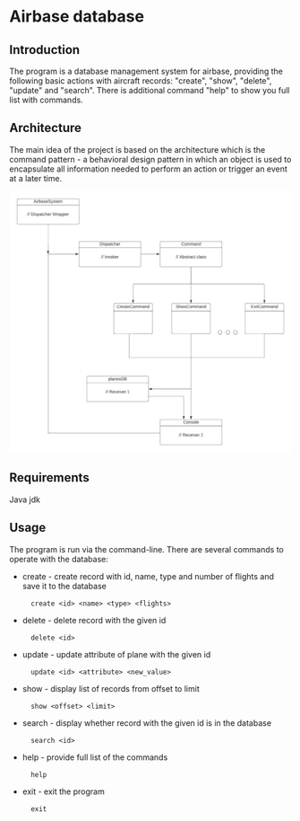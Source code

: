 # Airbase database

## Introduction

The program is a database management system for airbase, providing the following basic actions with aircraft records: "create", "show", "delete", "update" and "search". There is additional command "help" to show you full list with commands.

## Architecture

The main idea of the project is based on the architecture which is the command pattern - a behavioral design pattern in which an object is used to encapsulate all information needed to perform an action or trigger an event at a later time.

![architecture image](/doc/diagram_1.jpeg)

## Requirements

Java jdk

## Usage

The program is run via the command-line. There are several commands to operate with the database:

- create - create record with id, name, type and number of flights and save it to the database

        create <id> <name> <type> <flights>

- delete - delete record with the given id

        delete <id>

- update - update attribute of plane with the given id

        update <id> <attribute> <new_value>

- show - display list of records from offset to limit

        show <offset> <limit> 

- search - display whether record with the given id is in the database

        search <id>

- help - provide full list of the commands

        help

- exit - exit the program

        exit